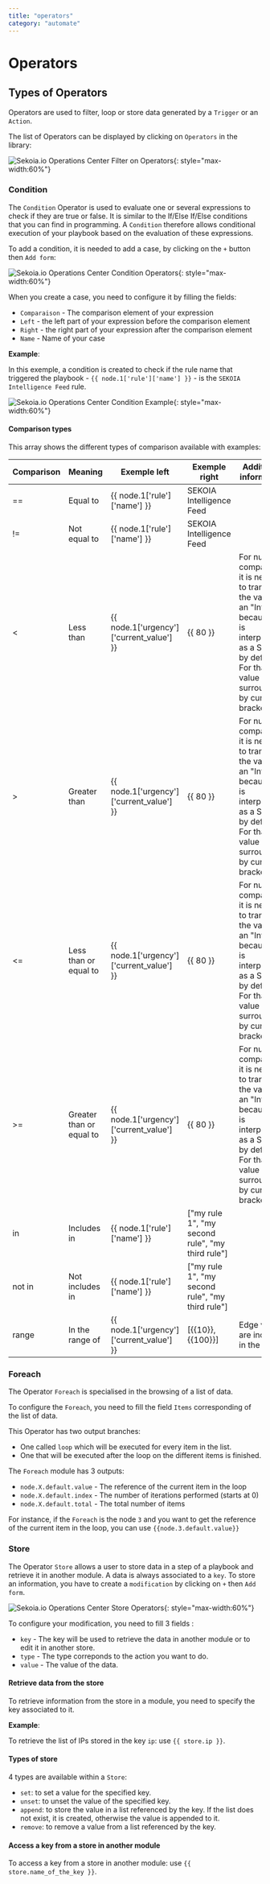 ```yaml
---
title: "operators"
category: "automate"
---
```

# Operators

## Types of Operators

Operators are used to filter, loop or store data generated by a `Trigger` or an `Action`.

The list of Operators can be displayed by clicking on `Operators` in the library:

![Sekoia.io Operations Center Filter on Operators](/assets/operation_center/playbooks/filter_operators.png){: style="max-width:60%"}

### Condition

The `Condition` Operator is used to evaluate one or several expressions to check if they are true or false. It is similar to the If/Else If/Else conditions
that you can find in programming. A `Condition` therefore allows conditional execution of your playbook based on the evaluation of these expressions.

To add a condition, it is needed to add a case, by clicking on the `+` button then `Add form`:

![Sekoia.io Operations Center Condition Operators](/assets/operation_center/playbooks/condition_operator.png){: style="max-width:60%"}

When you create a case, you need to configure it by filling the fields:

- `Comparaison` - The comparison element of your expression
- `Left` - the left part of your expression before the comparison element
- `Right` - the right part of your expression after the comparison element
- `Name` - Name of your case

**Example**:

In this exemple, a condition is created to check if the rule name that triggered the playbook - `{{ node.1['rule']['name'] }}` - is the `SEKOIA Intelligence Feed` rule.

![Sekoia.io Operations Center Condition Example](/assets/operation_center/playbooks/condition_example_case.png){: style="max-width:60%"}

#### Comparison types
This array shows the different types of comparison available with examples:

|Comparison|Meaning|Exemple left|Exemple right|Additional information|
|----------|-------|------------|-------------|----------------------|
|==|Equal to|{{ node.1['rule']['name'] }}|SEKOIA Intelligence Feed||
|!=|Not equal to|{{ node.1['rule']['name'] }}|SEKOIA Intelligence Feed||
|<|Less than|{{ node.1['urgency']['current_value'] }}|{{ 80 }}|For number comparison, it is needed to transform the value as an "Integer" because it is interpreted as a String by default. For that the value is surrounded by curly brackets.|
|>|Greater than|{{ node.1['urgency']['current_value'] }}|{{ 80 }}|For number comparison, it is needed to transform the value as an "Integer" because it is interpreted as a String by default. For that the value is surrounded by curly brackets.|
|<=|Less than or equal to|{{ node.1['urgency']['current_value'] }}|{{ 80 }}|For number comparison, it is needed to transform the value as an "Integer" because it is interpreted as a String by default. For that the value is surrounded by curly brackets.|
|>=|Greater than or equal to|{{ node.1['urgency']['current_value'] }}|{{ 80 }}|For number comparison, it is needed to transform the value as an "Integer" because it is interpreted as a String by default. For that the value is surrounded by curly brackets.|
|in|Includes in|{{ node.1['rule']['name'] }}|["my rule 1", "my second rule", "my third rule"]||
|not in|Not includes in|{{ node.1['rule']['name'] }}|["my rule 1", "my second rule", "my third rule"]||
|range|In the range of|{{ node.1['urgency']['current_value'] }}|[{{10}}, {{100}}]|Edge values are included in the range|

### Foreach

The Operator `Foreach` is specialised in the browsing of a list of data.

To configure the `Foreach`, you need to fill the field `Items` corresponding of the list of data.

This Operator has two output branches:

* One called `loop` which will be executed for every item in the list.
* One that will be executed after the loop on the different items is finished.

The `Foreach` module has 3 outputs:

- `node.X.default.value` - The reference of the current item in the loop
- `node.X.default.index` - The number of iterations performed (starts at 0)
- `node.X.default.total` - The total number of items

For instance, if the `Foreach` is the node `3` and you want to get the reference of the current item in the loop, you can use `{{node.3.default.value}}`

### Store

The Operator `Store` allows a user to store data in a step of a playbook and retrieve it in another module.
A data is always associated to a `key`. To store an information, you have to create a `modification` by clicking on `+` then `Add form`.

![Sekoia.io Operations Center Store Operators](/assets/operation_center/playbooks/store_operator.png){: style="max-width:60%"}

To configure your modification, you need to fill 3 fields :

- `key` - The key will be used to retrieve the data in another module or to edit it in another store.
- `type` - The type correponds to the action you want to do.
- `value` - The value of the data.

#### Retrieve data from the store

To retrieve information from the store in a module, you need to specify the key associated to it.

**Example**:

To retrieve the list of IPs stored in the key `ip`: use `{{ store.ip }}`.

#### Types of store

4 types are available within a `Store`:

- `set`: to set a value for the specified key.
- `unset`: to unset the value of the specified key.
- `append`: to store the value in a list referenced by the key. If the list does not exist, it is created, otherwise the value is appended to it.
- `remove`: to remove a value from a list referenced by the key.

#### Access a key from a store in another module

To access a key from a store in another module: use `{{ store.name_of_the_key }}`.

